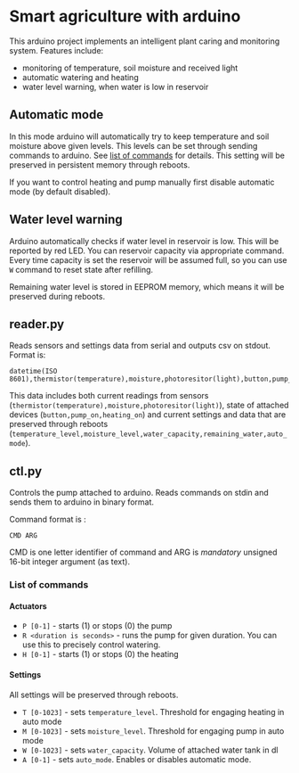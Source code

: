 # Smart agriculture with arduino

This arduino project implements an intelligent plant caring and monitoring system. Features include:

* monitoring of temperature, soil moisture and received light
* automatic watering and heating
* water level warning, when water is low in reservoir

## Automatic mode

In this mode arduino will automatically try to keep temperature and soil moisture above given levels. This levels can be set through sending commands to arduino. See [list of commands](#list-of-commands) for details. This setting will be preserved in persistent memory through reboots.

If you want to control heating and pump manually first disable automatic mode (by default disabled).


## Water level warning

Arduino automatically checks if water level in reservoir is low. This will be reported by red LED. You can reservoir capacity via appropriate command. Every time capacity is set the reservoir will be assumed full, so you can use `W` command to reset state after refilling.

Remaining water level is stored in EEPROM memory, which means it will be preserved during reboots.


## reader.py

Reads sensors and settings data from serial and outputs csv on stdout. Format is:

```
datetime(ISO 8601),thermistor(temperature),moisture,photoresitor(light),button,pump_on,heating_on,temperature_level,moisture_level,water_capacity,remaining_water,auto_mode
```

This data includes both current readings from sensors (`thermistor(temperature),moisture,photoresitor(light)`), state of attached devices (`button,pump_on,heating_on`) and current settings and data that are preserved through reboots (`temperature_level,moisture_level,water_capacity,remaining_water,auto_mode`).

## ctl.py

Controls the pump attached to arduino. Reads commands on stdin and sends them to arduino in binary format.

Command format is :


```
CMD ARG
```

CMD is one letter identifier of command and ARG is *mandatory* unsigned 16-bit integer argument (as text).

### List of commands

#### Actuators

* `P [0-1]` - starts (1) or stops (0) the pump
* `R <duration is seconds>` - runs the pump for given duration. You can use this to precisely control watering.
* `H [0-1]` - starts (1) or stops (0) the heating

#### Settings

All settings will be preserved through reboots.

* `T [0-1023]` - sets `temperature_level`. Threshold for engaging heating in auto mode
* `M [0-1023]` - sets `moisture_level`. Threshold for engaging pump in auto mode
* `W [0-1023]` - sets `water_capacity`. Volume of attached water tank in dl
* `A [0-1]` - sets `auto_mode`. Enables or disables automatic mode.
